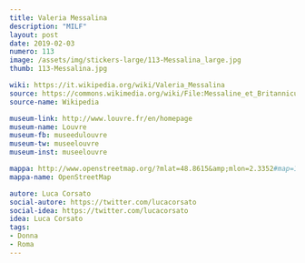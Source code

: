 ```yaml
---
title: Valeria Messalina
description: "MILF"
layout: post
date: 2019-02-03
numero: 113
image: /assets/img/stickers-large/113-Messalina_large.jpg
thumb: 113-Messalina.jpg

wiki: https://it.wikipedia.org/wiki/Valeria_Messalina
source: https://commons.wikimedia.org/wiki/File:Messaline_et_Britannicus_02.jpg
source-name: Wikipedia

museum-link: http://www.louvre.fr/en/homepage
museum-name: Louvre
museum-fb: museedulouvre
museum-tw: museelouvre
museum-inst: museelouvre

mappa: http://www.openstreetmap.org/?mlat=48.8615&amp;mlon=2.3352#map=16/48.8615/2.3352
mappa-name: OpenStreetMap

autore: Luca Corsato
social-autore: https://twitter.com/lucacorsato
social-idea: https://twitter.com/lucacorsato
idea: Luca Corsato
tags:
- Donna
- Roma
---
```

